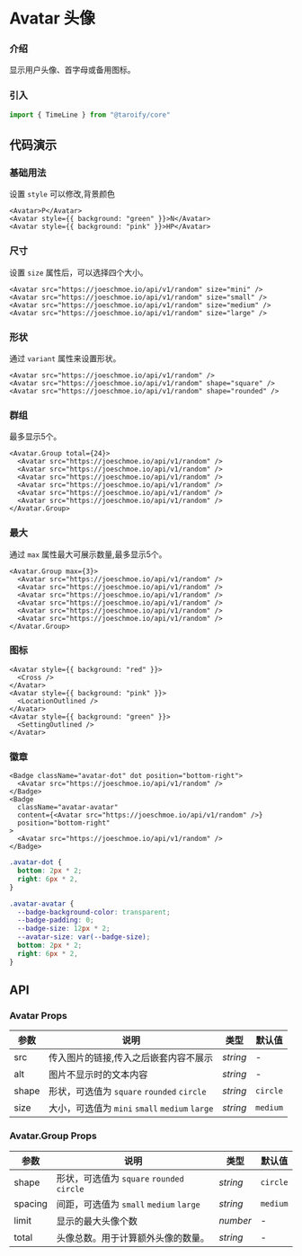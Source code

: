 # Avatar 头像

### 介绍

显示用户头像、首字母或备用图标。

### 引入

```ts
import { TimeLine } from "@taroify/core"
```

## 代码演示

### 基础用法

设置 `style` 可以修改,背景颜色

```tsx
<Avatar>P</Avatar>
<Avatar style={{ background: "green" }}>N</Avatar>
<Avatar style={{ background: "pink" }}>HP</Avatar>
```

### 尺寸

设置 `size` 属性后，可以选择四个大小。

```tsx
<Avatar src="https://joeschmoe.io/api/v1/random" size="mini" />
<Avatar src="https://joeschmoe.io/api/v1/random" size="small" />
<Avatar src="https://joeschmoe.io/api/v1/random" size="medium" />
<Avatar src="https://joeschmoe.io/api/v1/random" size="large" />
```

### 形状

通过 `variant` 属性来设置形状。

```tsx
<Avatar src="https://joeschmoe.io/api/v1/random" />
<Avatar src="https://joeschmoe.io/api/v1/random" shape="square" />
<Avatar src="https://joeschmoe.io/api/v1/random" shape="rounded" />
```

### 群组

最多显示5个。

```tsx
<Avatar.Group total={24}>
  <Avatar src="https://joeschmoe.io/api/v1/random" />
  <Avatar src="https://joeschmoe.io/api/v1/random" />
  <Avatar src="https://joeschmoe.io/api/v1/random" />
  <Avatar src="https://joeschmoe.io/api/v1/random" />
  <Avatar src="https://joeschmoe.io/api/v1/random" />
  <Avatar src="https://joeschmoe.io/api/v1/random" />
</Avatar.Group>
```

### 最大

通过 `max` 属性最大可展示数量,最多显示5个。

```tsx
<Avatar.Group max={3}>
  <Avatar src="https://joeschmoe.io/api/v1/random" />
  <Avatar src="https://joeschmoe.io/api/v1/random" />
  <Avatar src="https://joeschmoe.io/api/v1/random" />
  <Avatar src="https://joeschmoe.io/api/v1/random" />
  <Avatar src="https://joeschmoe.io/api/v1/random" />
  <Avatar src="https://joeschmoe.io/api/v1/random" />
</Avatar.Group>
```

### 图标

```tsx
<Avatar style={{ background: "red" }}>
  <Cross />
</Avatar>
<Avatar style={{ background: "pink" }}>
  <LocationOutlined />
</Avatar>
<Avatar style={{ background: "green" }}>
  <SettingOutlined />
</Avatar>
```

### 徽章

```tsx
<Badge className="avatar-dot" dot position="bottom-right">
  <Avatar src="https://joeschmoe.io/api/v1/random" />
</Badge>
<Badge
  className="avatar-avatar"
  content={<Avatar src="https://joeschmoe.io/api/v1/random" />}
  position="bottom-right"
>
  <Avatar src="https://joeschmoe.io/api/v1/random" />
</Badge>
```

```scss
.avatar-dot {
  bottom: 2px * 2;
  right: 6px * 2,
}

.avatar-avatar {
  --badge-background-color: transparent;
  --badge-padding: 0;
  --badge-size: 12px * 2;
  --avatar-size: var(--badge-size);
  bottom: 2px * 2;
  right: 6px * 2,
}
```

## API

### Avatar Props

| 参数 | 说明 | 类型 | 默认值 |
| --- | --- | --- | --- |
| src | 传入图片的链接,传入之后嵌套内容不展示 | _string_ | - |
| alt | 图片不显示时的文本内容 | _string_ | - |
| shape | 形状，可选值为 `square` `rounded` `circle` | _string_ | `circle` |
| size | 大小，可选值为 `mini` `small` `medium` `large` | _string_ | `medium` |

### Avatar.Group Props

| 参数 | 说明 | 类型 | 默认值 |
| --- | --- | --- | --- |
| shape | 形状，可选值为 `square` `rounded` `circle` | _string_ | `circle` |
| spacing | 间距，可选值为 `small` `medium` `large` | _string_ | `medium` |
| limit | 显示的最大头像个数 | _number_ | - |
| total | 头像总数。用于计算额外头像的数量。| _string_ | - |
